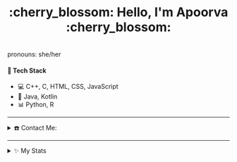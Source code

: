<h1 align = "center"> :cherry_blossom: Hello, I'm Apoorva :cherry_blossom:</h1>

<p>
  <br>
  pronouns: she/her
</p>

  <h4>🌈 Tech Stack</h4>
  <ul>
    <li>💻 C++, C, HTML, CSS, JavaScript</li>
  <li> 📱 Java, Kotlin</li>
  <li>📊 Python, R</li>
 
  </ul>
<hr>
<details>
  <summary>☎️ Contact Me:</summary>
<div>
  <samp>    
    <p align="center">
     <br/>
      <a href="https://www.linkedin.com/in/apoorva-profile/" target="blank"><img align="center"
         src="https://img.shields.io/badge/linkedin-%231DA1F2.svg?style=for-the-badge&logo=linkedin&logoColor=white"
         alt="apoorva-profile" height="30"/></a>  
      <a href="https://twitter.com/___apoorva____" target="blank"><img align="center"
         src="https://img.shields.io/badge/twitter-1DA1F2.svg?style=for-the-badge&logo=twitter&logoColor=white"
         alt="apoorva-profile" height="30"/></a>
     <br>
    </p>
  </samp>
</div>
</details>
<hr>
<details>
  <summary>✨ My Stats</summary

[![Top Langs](https://github-readme-stats.vercel.app/api/top-langs/?username=apoorvatiwaree&layout=compact&theme=dracula&langs_count=6&hide=jupyter%20notebook,)](https://github.com/apoorvatiwaree/github-readme-stats)
![Apoorva's GitHub stats](https://github-readme-stats.vercel.app/api?username=apoorvatiwaree&theme=dracula&show_icons=true&count_private=true&hide=issues)
  </details>
<!--
**apoorvatiwaree/apoorvatiwaree** is a ✨ _special_ ✨ repository because its `README.md` (this file) appears on your GitHub profile.

Here are some ideas to get you started:

- 🔭 I’m currently working on ...
- 🌱 I’m currently learning ...
- 👯 I’m looking to collaborate on ...
- 🤔 I’m looking for help with ...
- 💬 Ask me about ...
- 📫 How to reach me: ...
- 😄 Pronouns: ...
- ⚡ Fun fact: ...
-->
